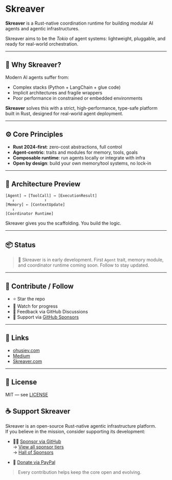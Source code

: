 # Skreaver

**Skreaver** is a Rust-native coordination runtime for building modular AI agents and agentic infrastructures.

Skreaver aims to be the *Tokio* of agent systems: lightweight, pluggable, and ready for real-world orchestration.

---

## 🧠 Why Skreaver?

Modern AI agents suffer from:

- Complex stacks (Python + LangChain + glue code)
- Implicit architectures and fragile wrappers
- Poor performance in constrained or embedded environments

**Skreaver** solves this with a strict, high-performance, type-safe platform built in Rust, designed for real-world agent deployment.

---

## ⚙️ Core Principles

- **Rust 2024-first**: zero-cost abstractions, full control
- **Agent-centric**: traits and modules for memory, tools, goals
- **Composable runtime**: run agents locally or integrate with infra
- **Open by design**: build your own memory/tool systems, no lock-in

---

## 📐 Architecture Preview

```text
[Agent] → [ToolCall] → [ExecutionResult]
   ↓             ↑
[Memory] ← [ContextUpdate]
   ↓
[Coordinator Runtime]
````

Skreaver gives you the scaffolding. You build the logic.

---

## 📦 Status

> 🚧 Skreaver is in early development.
> First `Agent` trait, memory module, and coordinator runtime coming soon.
> Follow to stay updated.

---

## 🤝 Contribute / Follow

* ⭐ Star the repo
* 👀 Watch for progress
* 💬 Feedback via GitHub Discussions
* 💸 Support via [GitHub Sponsors](https://github.com/sponsors/shurankain)

---

## 🔗 Links

* [ohusiev.com](https://ohusiev.com)
* [Medium](https://medium.com/@ohusiev_6834)
* [Skreaver.com](https://skreaver.com)

---

## 📄 License

MIT — see [LICENSE](./LICENSE)

## ☕ Support Skreaver

Skreaver is an open-source Rust-native agentic infrastructure platform.  
If you believe in the mission, consider supporting its development:

- 💛💙 [Sponsor via GitHub](https://github.com/sponsors/shurankain)  
  → [View all sponsor tiers](./sponsorship/SPONSORS.md)  
  → [Hall of Sponsors](./sponsorship/hall-of-sponsors.md)

- 💸 [Donate via PayPal](https://www.paypal.com/paypalme/olhusiev)

> Every contribution helps keep the core open and evolving.
